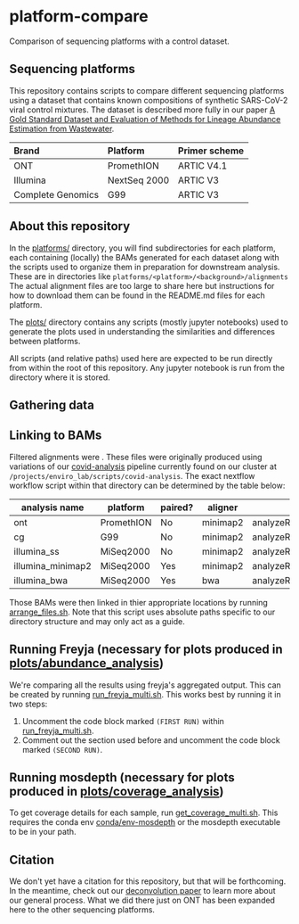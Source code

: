 # platform-compare
Comparison of sequencing platforms with a control dataset.

## Sequencing platforms
This repository contains scripts to compare different sequencing platforms using a dataset that contains known compositions of synthetic SARS-CoV-2 viral control mixtures. The dataset is described more fully in our paper [A Gold Standard Dataset and Evaluation of Methods for Lineage Abundance
Estimation from Wastewater](https://www.medrxiv.org/content/10.1101/2024.02.15.24302811). 

Brand | Platform | Primer scheme
:--- | :--- | :---
ONT | PromethION | ARTIC V4.1
Illumina | NextSeq 2000 | ARTIC V3
Complete Genomics | G99 | ARTIC V3

## About this repository
In the [platforms/](./platforms/) directory, you will find subdirectories for each platform, each containing (locally) the BAMs generated for each dataset along with the scripts used to organize them in preparation for downstream analysis. These are in directories like `platforms/<platform>/<background>/alignments` The actual alignment files are too large to share here but instructions for how to download them can be found in the README.md files for each platform. 

The [plots/](./plots/) directory contains any scripts (mostly jupyter notebooks) used to generate the plots used in understanding the similarities and differences between platforms.

All scripts (and relative paths) used here are expected to be run directly from within the root of this repository. Any jupyter notebook is run from the directory where it is stored.

## Gathering data

## Linking to BAMs
Filtered alignments were . These files were originally produced using variations of our [covid-analysis](https://github.com/enviro-lab/covid-analysis) pipeline currently found on our cluster at `/projects/enviro_lab/scripts/covid-analysis`. The exact nextflow workflow script within that directory can be determined by the table below:

analysis name | platform | paired? | aligner | script
-- | -- | -- | -- | --
ont | PromethION | No | minimap2 | analyzeReads.nf
cg | G99 | No | minimap2 | analyzeReads_cg.nf
illumina_ss | MiSeq2000 | No | minimap2 | analyzeReads_illumina.nf
illumina_minimap2 | MiSeq2000 | Yes | minimap2 | analyzeReads_illumina_ds.nf
illumina_bwa | MiSeq2000 | Yes | bwa | analyzeReads_illumina_ds.nf

Those BAMs were then linked in thier appropriate locations by running [arrange_files.sh](platforms/arrange_files.sh). Note that this script uses absolute paths specific to our directory structure and may only act as a guide.

## Running Freyja (necessary for plots produced in [plots/abundance_analysis](plots/abundance_analysis))
We're comparing all the results using freyja's aggregated output. This can be created by running [run_freyja_multi.sh](freyja/scripts/run_freyja_multi.sh). This works best by running it in two steps:
1. Uncomment the code block marked `(FIRST RUN)` within [run_freyja_multi.sh](freyja/scripts/run_freyja_multi.sh).
2. Comment out the section used before and uncomment the code block marked `(SECOND RUN)`.

## Running mosdepth (necessary for plots produced in [plots/coverage_analysis](plots/coverage_analysis))
To get coverage details for each sample, run [get_coverage_multi.sh](plots/coverage_analysis/scripts/get_coverage_multi.sh). This requires the conda env [conda/env-mosdepth](conda/env-mosdepth) or the mosdepth executable to be in your path.

## Citation
We don't yet have a citation for this repository, but that will be forthcoming. In the meantime, check out our [deconvolution paper](https://www.medrxiv.org/content/10.1101/2024.02.15.24302811) to learn more about our general process. What we did there just on ONT has been expanded here to the other sequencing platforms.
